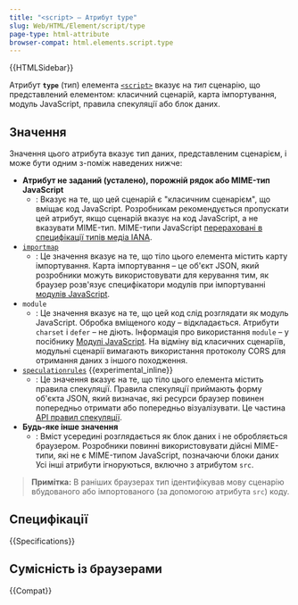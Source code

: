 ```yaml
---
title: "<script> – Атрибут type"
slug: Web/HTML/Element/script/type
page-type: html-attribute
browser-compat: html.elements.script.type
---
```


{{HTMLSidebar}}

Атрибут **`type`** (тип) елемента [`<script>`](/uk/docs/Web/HTML/Element/script) вказує на _тип_ сценарію, що представлений елементом: класичний сценарій, карта імпортування, модуль JavaScript, правила спекуляції або блок даних.

## Значення

Значення цього атрибута вказує тип даних, представленим сценарієм, і може бути одним з-поміж наведених нижче:

- **Атрибут не заданий (усталено), порожній рядок або MIME-тип JavaScript**
  - : Вказує на те, що цей сценарій є "класичним сценарієм", що вміщає код JavaScript.
    Розробникам рекомендується пропускати цей атрибут, якщо сценарій вказує на код JavaScript, а не вказувати MIME-тип.
    MIME-типи JavaScript [перераховані в специфікації типів медіа IANA](/uk/docs/Web/HTTP/Basics_of_HTTP/MIME_types#textjavascript).
- [`importmap`](/uk/docs/Web/HTML/Element/script/type/importmap)
  - : Це значення вказує на те, що тіло цього елемента містить карту імпортування.
    Карта імпортування – це об'єкт JSON, який розробники можуть використовувати для керування тим, як браузер розв'язує специфікатори модулів при імпортуванні [модулів JavaScript](/uk/docs/Web/JavaScript/Guide/Modules#import-moduliv-za-dopomohoiu-kart-importuvannia).
- `module`
  - : Це значення вказує на те, що цей код слід розглядати як модуль JavaScript.
    Обробка вміщеного коду – відкладається.
    Атрибути `charset` і `defer` – не діють.
    Інформація про використання `module` – у посібнику [Модулі JavaScript](/uk/docs/Web/JavaScript/Guide/Modules).
    На відміну від класичних сценаріїв, модульні сценарії вимагають використання протоколу CORS для отримання даних з іншого походження.
- [`speculationrules`](/uk/docs/Web/HTML/Element/script/type/speculationrules) {{experimental_inline}}
  - : Це значення вказує на те, що тіло цього елемента містить правила спекуляції.
    Правила спекуляції приймають форму об'єкта JSON, який визначає, які ресурси браузер повинен попередньо отримати або попередньо візуалізувати. Це частина [API правил спекуляції](/uk/docs/Web/Performance/Speculative_loading#api-pravyl-spekuliatsii).
- **Будь-яке інше значення**
  - : Вміст усередині розглядається як блок даних і не обробляється браузером.
    Розробники повинні використовувати дійсні MIME-типи, які не є MIME-типом JavaScript, позначаючи блоки даних
    Усі інші атрибути ігноруються, включно з атрибутом `src`.

> **Примітка:** В раніших браузерах тип ідентифікував мову сценарію вбудованого або імпортованого (за допомогою атрибута `src`) коду.

## Специфікації

{{Specifications}}

## Сумісність із браузерами

{{Compat}}
